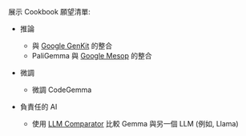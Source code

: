﻿展示 Cookbook 願望清單:

* 推論
  * 與 [Google GenKit](https://firebase.google.com/products/genkit) 的整合
  * PaliGemma 與 [Google Mesop](https://github.com/google/mesop) 的整合

* 微調
  * 微調 CodeGemma

* 負責任的 AI
  * 使用 [LLM Comparator](https://github.com/pair-code/llm-comparator) 比較 Gemma 與另一個 LLM (例如, Llama)

